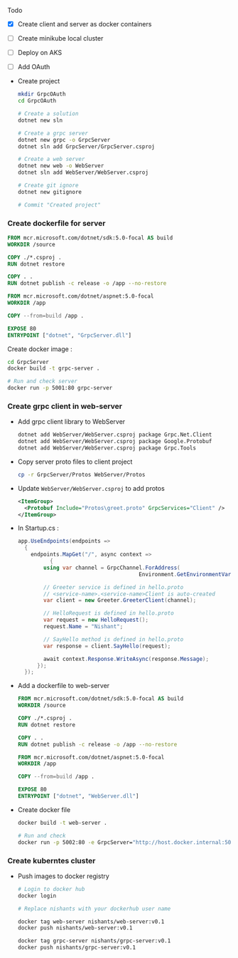 Todo

- [x] Create client and server as docker containers
- [ ] Create minikube local cluster
- [ ] Deploy on AKS
- [ ] Add OAuth 



- Create project

  ```bash
  mkdir GrpcOAuth
  cd GrpcOAuth
  
  # Create a solution 
  dotnet new sln 
  
  # Create a grpc server
  dotnet new grpc -o GrpcServer
  dotnet sln add GrpcServer/GrpcServer.csproj
  
  # Create a web server
  dotnet new web -o WebServer
  dotnet sln add WebServer/WebServer.csproj
  
  # Create git ignore
  dotnet new gitignore
  
  # Commit "Created project"
  ```

  

### Create dockerfile for server 

```dockerfile
FROM mcr.microsoft.com/dotnet/sdk:5.0-focal AS build
WORKDIR /source

COPY ./*.csproj .
RUN dotnet restore

COPY . .
RUN dotnet publish -c release -o /app --no-restore

FROM mcr.microsoft.com/dotnet/aspnet:5.0-focal
WORKDIR /app

COPY --from=build /app .

EXPOSE 80  
ENTRYPOINT ["dotnet", "GrpcServer.dll"]
```

Create docker image : 

```bash
cd GrpcServer
docker build -t grpc-server .

# Run and check server
docker run -p 5001:80 grpc-server
```



### Create grpc client in web-server

- Add grpc client library to WebServer

  ```bash
  dotnet add WebServer/WebServer.csproj package Grpc.Net.Client
  dotnet add WebServer/WebServer.csproj package Google.Protobuf
  dotnet add WebServer/WebServer.csproj package Grpc.Tools
  ```

  

- Copy server proto files to client project

  ```bash
  cp -r GrpcServer/Protos WebServer/Protos
  ```

- Update `WebServer/WebServer.csproj` to add protos

  ```xml
  <ItemGroup>
    <Protobuf Include="Protos\greet.proto" GrpcServices="Client" />
  </ItemGroup>
  ```

  

- In Startup.cs : 

  ```csharp
  app.UseEndpoints(endpoints =>
  	{
      endpoints.MapGet("/", async context =>
  			{
          using var channel = GrpcChannel.ForAddress(
            							Environment.GetEnvironmentVariable("GrpcServer"));
  
          // Greeter service is defined in hello.proto
          // <service-name>.<service-name>Client is auto-created
          var client = new Greeter.GreeterClient(channel);
  
          // HelloRequest is defined in hello.proto
          var request = new HelloRequest();
          request.Name = "Nishant";
  
          // SayHello method is defined in hello.proto
          var response = client.SayHello(request);
  
          await context.Response.WriteAsync(response.Message);
        });
    });
  ```



- Add a dockerfile to web-server

  ```dockerfile
  FROM mcr.microsoft.com/dotnet/sdk:5.0-focal AS build
  WORKDIR /source
  
  COPY ./*.csproj .
  RUN dotnet restore
  
  COPY . .
  RUN dotnet publish -c release -o /app --no-restore
  
  FROM mcr.microsoft.com/dotnet/aspnet:5.0-focal
  WORKDIR /app
  
  COPY --from=build /app .
  
  EXPOSE 80  
  ENTRYPOINT ["dotnet", "WebServer.dll"]
  ```

  

- Create docker file 

  ```bash
  docker build -t web-server .
  
  # Run and check
  docker run -p 5002:80 -e GrpcServer="http://host.docker.internal:5001" web-server
  ```

  

### Create kuberntes cluster

- Push images to docker registry 

  ```bash
  # Login to docker hub
  docker login
  
  # Replace nishants with your dockerhub user name
  
  docker tag web-server nishants/web-server:v0.1 
  docker push nishants/web-server:v0.1 
  
  docker tag grpc-server nishants/grpc-server:v0.1 
  docker push nishants/grpc-server:v0.1 
  ```

  